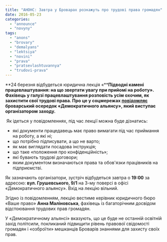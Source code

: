 ```yaml
---
title: "АНОНС: Завтра у Броварах розкажуть про трудові права громадян"
date: 2016-05-23
categories: 
  - "announce"
  - "novyny"
tags: 
  - "anons"
  - "brovary"
  - "demalyans"
  - "lektsiya"
  - "novini"
  - "prava"
  - "pratsevlashtuvannya"
  - "trudovi-prava"
---
```


**24 березня відбудеться юридична лекція «****Підводні камені працевлаштування: на що звертати увагу при прийомі на роботу». Фахівець у галузі працевлаштування розповість усім охочим, як захистити свої трудові права. Про це у соцмережах [повідомляє](https://www.facebook.com/demalliancebrovary/posts/1708485489414739) броварський осередок «Демократичного альянсу», який виступає організатором заходу.**

 Як ідеться у повідомленнях, під час лекції можна буде дізнатись:

- які документи працедавець має право вимагати під час приймання на роботу, а які ні;
- що потрібно підписувати, а що не варто;
- як має виглядати посадова інструкція;
- що таке «положення про конфіденційність»;
- які бувають трудові договори;
- яким документом визначаються права та обов'язки працівників на підприємстві.

Як зазначають організатори, зустріч відбудеться завтра о **19:00** за адресою: **вул. Грушевського, 9/1** на 3-му поверсі в офісі «Демократичного альянсу». Вхід на лекцію вільний.

Згідно із повідомленням, лекцію вестиме керівник юридичного бюро «Ваше право» **Анна Маліновська**, фахівець із багаторічним досвідом відстоювання трудових прав громадян.

У «Демократичному альянсі» вказують, що це буде не останній освітній захід політсили, покликаний підвищити рівень правової свідомості громадян і «озброїти» мешканців Броварів знаннями для захисту своїх прав.
